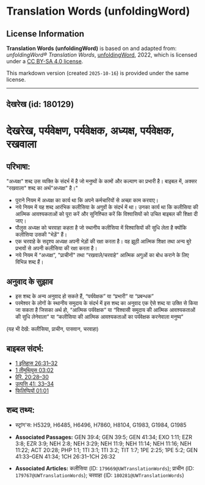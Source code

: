 # Translation Words (unfoldingWord)

## License Information

**Translation Words (unfoldingWord)** is based on and adapted from: _unfoldingWord® Translation Words_, [unfoldingWord](https://unfoldingword.org/utw), 2022, which is licensed under a [CC BY-SA 4.0 license](https://creativecommons.org/licenses/by-sa/4.0/legalcode.en).

This markdown version (created `2025-10-16`) is provided under the same license.



--------------------------------

## देखरेख (id: 180129)

देखरेख, पर्यवेक्षण, पर्यवेक्षक, अध्यक्ष, पर्यवेक्षक, रखवाला
===========================================================

परिभाषा:
--------

"अध्यक्ष" शब्द उस व्यक्ति के संदर्भ में है जो मनुष्यों के कामों और कल्याण का प्रभारी है। बाइबल में, अक्सर "रखवाला" शब्द का अर्थ"अध्यक्ष" है।"

* पुराने नियम में अध्यक्ष का कार्य था कि अपने कर्मचारियों से अच्छा काम करवाए।
* नये नियम में यह शब्द आरंभिक कलीसिया के अगुवों के संदर्भ में था। उनका कार्य था कि कलीसिया की आत्मिक आवश्यकताओं को पूरा करें और सुनिश्चित करें कि विश्वासियों को उचित बाइबल की शिक्षा दी जाए।
* पौलुस अध्यक्ष को चरवाहा कहता है जो स्थानीय कलीसिया में विश्वासियों की सुधि लेता है क्योंकि कलीसिया उसकी "भेड़ें" हैं।
* एक चरवाहे के सदृश्य अध्यक्ष अपनी भेड़ों की रक्षा करता है। वह झूठी आत्मिक शिक्षा तथा अन्य बुरे प्रभावों से अपनी कलीसिया की रक्षा करता है।
* नये नियम में “अध्यक्ष”, "प्राचीनों" तथा “रखवाले/चरवाहे” आत्मिक अगुओं का बोध कराने के लिए विभिन्न शब्द हैं।

अनुवाद के सुझाव
---------------

* इस शब्द के अन्य अनुवाद हो सकते हैं, “पर्यवेक्षक” या “प्रभारी” या “प्रबन्धक”
* परमेश्वर के लोगों के स्थानीय समुदाय के संदर्भ में इस शब्द का अनुवाद एक ऐसे शब्द या उक्ति से किया जा सकता है जिसका अर्थ हो, “आत्मिक पर्यवेक्षक” या “विश्वासी समुदाय की आत्मिक आवश्यकताओं की सुधि लेनेवाला” या “कलीसिया की आत्मिक आवश्यकताओं का पर्यवेक्षक करनेवाला मनुष्य”

(यह भी देखें: कलीसिया, प्राचीन, पासवान, चरवाहा)

बाइबल संदर्भ:
-------------

* [1 इतिहास 26:31–32](https://ref.ly/1Chr0:0)
* [1 तीमुथियुस 03:02](https://ref.ly/1Tim0:0)
* [प्रेरि. 20:28–30](https://ref.ly/Acts20:28-Acts20:30)
* [उत्पत्ति 41: 33–34](https://ref.ly/Gen41:0)
* [फिलिप्पियों 01:01](https://ref.ly/Phil1:1)

शब्द तथ्य:
----------

* स्ट्रांग'स: H5329, H6485, H6496, H7860, H8104, G1983, G1984, G1985

* **Associated Passages:** GEN 39:4; GEN 39:5; GEN 41:34; EXO 1:11; EZR 3:8; EZR 3:9; NEH 2:8; NEH 3:29; NEH 11:9; NEH 11:14; NEH 11:16; NEH 11:22; ACT 20:28; PHP 1:1; 1TI 3:1; 1TI 3:2; TIT 1:7; 1PE 2:25; 1PE 5:2; GEN 41:33–GEN 41:34; 1CH 26:31–1CH 26:32
* **Associated Articles:** कलीसिया (ID: `179669@UWTranslationWords`); प्राचीन (ID: `179767@UWTranslationWords`); चरवाहा (ID: `180281@UWTranslationWords`)

